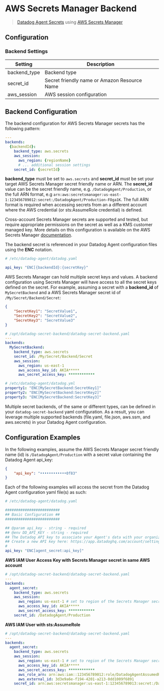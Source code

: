 # AWS Secrets Manager Backend

> [Datadog Agent Secrets](https://docs.datadoghq.com/agent/guide/secrets-management/?tab=linux) using [AWS Secrets Manager](https://docs.aws.amazon.com/secretsmanager/latest/userguide/intro.html)

## Configuration

### Backend Settings

| Setting | Description |
| --- | --- |
| backend_type | Backend type |
| secret_id | Secret friendly name or Amazon Resource Name |
| aws_session | AWS session configuration |

## Backend Configuration

The backend configuration for AWS Secrets Manager secrets has the following pattern:

```yaml
---
backends:
  {backendId}:
    backend_type: aws.secrets
    aws_session:
      aws_region: {regionName}
      # ... additional session settings
    secret_id: {secretId}

```

**backend_type** must be set to `aws.secrets` and **secret_id** must be set your target AWS Secrets Manager secret friendly name or ARN. The **secret_id** value can be the secret friendly name, e.g. `/DatadogAgent/Production`, or the full ARN format, e.g `arn:aws:secretsmanager:us-east-1:123456789012:secret:/DatadogAgent/Production-FOga1K`. The full ARN format is required when accessing secrets from an a different account where the AWS credential (or sts:AssumeRole credential) is defined.

Cross-account Secrets Manager secrets are supported and tested, but require appropriate permissions on the secret as well as a KMS customer managed key. More details on this configuration is available on the AWS Secrets Manager [documentation](https://docs.aws.amazon.com/secretsmanager/latest/userguide/auth-and-access_examples_cross.html).

The backend secret is referenced in your Datadog Agent configuration files using the **ENC** notation.

```yaml
# /etc/datadog-agent/datadog.yaml

api_key: "ENC[{backendId}:{secretKey}"

```

AWS Secrets Manager can hold multiple secret keys and values. A backend configuration using Secrets Manager will have access to all the secret keys defined on the secret. For example, assuming a secret with a **backend_id** of `MySecretBackend` and a AWS Secrets Manager secret id of `/My/Secret/Backend/Secret`:

```json
{
    "SecretKey1": "SecretValue1",
    "SecretKey2": "SecretValue2",
    "SecretKey3": "SecretValue3"
}
```

```yaml
# /opt/datadog-secret-backend/datadog-secret-backend.yaml
---
backends:
  MySecretBackend:
    backend_type: aws.secrets
    secret_id: /My/Secret/Backend/Secret
    aws_session:
      aws_region: us-east-1
      aws_access_key_id: AKIA*****
      aws_secret_access_key: ************
```

```yaml
# /etc/datadog-agent/datadog.yml
property1: "ENC[MySecretBackend:SecretKey1]"
property2: "ENC[MySecretBackend:SecretKey2]"
property3: "ENC[MySecretBackend:SecretKey3]"
```

Multiple secret backends, of the same or different types, can be defined in your `datadog-secret-backend` yaml configuration. As a result, you can leverage multiple supported backends (file.yaml, file.json, aws.ssm, and aws.secrets) in your Datadog Agent configuration.

## Configuration Examples

In the following examples, assume the AWS Secrets Manager secret friendly name (id) is `/DatadogAgent/Production` with a secret value containing the Datadog Agent api_key:

```json
{
    "api_key": "••••••••••••0f83"
}
```

Each of the following examples will access the secret from the Datadog Agent configuration yaml file(s) as such:

```yaml
# /etc/datadog-agent/datadog.yaml

#########################
## Basic Configuration ##
#########################

## @param api_key - string - required
## @env DD_API_KEY - string - required
## The Datadog API key to associate your Agent's data with your organization.
## Create a new API key here: https://app.datadoghq.com/account/settings
#
api_key: "ENC[agent_secret:api_key]" 
```

**AWS IAM User Access Key with Secrets Manager secret in same AWS account**

```yaml
# /opt/datadog-secret-backend/datadog-secret-backend.yaml
---
backends:
  agent_secret:
    backend_type: aws.secrets
    aws_session:
      aws_region: us-east-1 # set to region of the Secrets Manager secret
      aws_access_key_id: AKIA*****
      aws_secret_access_key: ************
    secret_id: /DatadogAgent/Production
```

**AWS IAM User with sts:AssumeRole**

```yaml
# /opt/datadog-secret-backend/datadog-secret-backend.yaml
---
backends:
  agent_secret:
    backend_type: aws.secrets
    aws_session:
      aws_region: us-east-1 # set to region of the Secrets Manager secret
      aws_access_key_id: AKIA*****
      aws_secret_access_key: ************
      aws_role_arn: arn:aws:iam::123456789012:role/DatadogAgentAssumedRole
      aws_external_id: 3d3e9a6e-f194-4201-a213-0dd1009f6891
    secret_id: arn:aws:secretsmanager:us-east-1:123456789013:secret:/Datadog/Production-FOga1K
```
